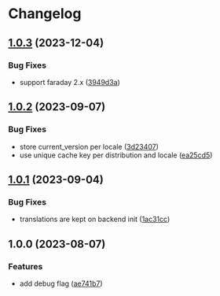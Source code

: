 # Changelog

## [1.0.3](https://github.com/phrase/phrase-ota-i18n/compare/v1.0.2...v1.0.3) (2023-12-04)


### Bug Fixes

* support faraday 2.x ([3949d3a](https://github.com/phrase/phrase-ota-i18n/commit/3949d3afc32bddbdc893e0b39d6bddfb622a5748))

## [1.0.2](https://github.com/phrase/phrase-ota-i18n/compare/v1.0.1...v1.0.2) (2023-09-07)


### Bug Fixes

* store current_version per locale ([3d23407](https://github.com/phrase/phrase-ota-i18n/commit/3d234072a8631577280fee280b93abb3e1cd2e2b))
* use unique cache key per distribution and locale ([ea25cd5](https://github.com/phrase/phrase-ota-i18n/commit/ea25cd5172c41bdaccef57a0f0a66a3a39790b11))

## [1.0.1](https://github.com/phrase/phrase-ota-i18n/compare/v1.0.0...v1.0.1) (2023-09-04)


### Bug Fixes

* translations are kept on backend init ([1ac31cc](https://github.com/phrase/phrase-ota-i18n/commit/1ac31cc4cb7cfc6f6ce186a80dd26a19a8bdc844))

## 1.0.0 (2023-08-07)


### Features

* add debug flag ([ae741b7](https://github.com/phrase/phrase-ota-i18n/commit/ae741b79a8eadc75603e23b70d55c435ea7de26a))
